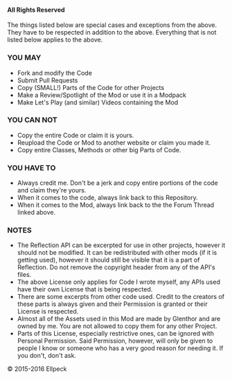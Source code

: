 #### All Rights Reserved

The things listed below are special cases and exceptions from the above. They have to be respected in addition to the above.
Everything that is not listed below applies to the above.

### YOU MAY
* Fork and modify the Code
* Submit Pull Requests
* Copy (SMALL!) Parts of the Code for other Projects
* Make a Review/Spotlight of the Mod or use it in a Modpack
* Make Let's Play (and similar) Videos containing the Mod

### YOU CAN NOT
* Copy the entire Code or claim it is yours.
* Reupload the Code or Mod to another website or claim you made it.
* Copy entire Classes, Methods or other big Parts of Code.

### YOU HAVE TO
* Always credit me. Don't be a jerk and copy entire portions of the code and claim they're yours.
* When it comes to the code, always link back to this Repository.
* When it comes to the Mod, always link back to the the Forum Thread linked above.

### NOTES
* The Reflection API can be excerpted for use in other projects, however it should not be modified. It can be redistributed with other mods (if it is getting used), however it should still be visible that it is a part of Reflection. Do not remove the copyright header from any of the API's files.
* The above License only applies for Code I wrote myself, any APIs used have their own License that is being respected.
* There are some excerpts from other code used. Credit to the creators of these parts is always given and their Permission is granted or their License is respected.
* Almost all of the Assets used in this Mod are made by Glenthor and are owned by me. You are not allowed to copy them for any other Project.
* Parts of this License, especially restrictive ones, can be ignored with Personal Permission. Said Permission, however, will only be given to people I know or someone who has a very good reason for needing it. If you don't, don't ask.

© 2015-2016 Ellpeck